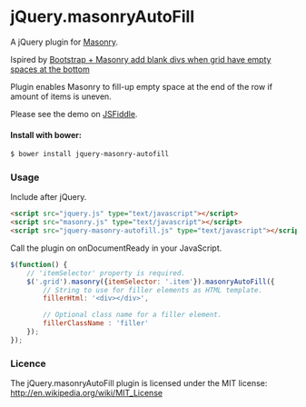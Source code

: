 # jQuery.masonryAutoFill

A jQuery plugin for [Masonry](http://masonry.desandro.com/).

Ispired by [Bootstrap + Masonry add blank divs when grid have empty spaces at the bottom](http://stackoverflow.com/questions/33141840/bootstrap-masonry-add-blank-divs-when-grid-have-empty-spaces-at-the-bottom)

Plugin enables Masonry to fill-up empty space at the end of the row if amount of items is uneven.

Please see the demo on [JSFiddle](http://jsfiddle.net/7gzrg8wf/).

#### Install with bower:

```sh
$ bower install jquery-masonry-autofill
```

### Usage
Include after jQuery.

```html
<script src="jquery.js" type="text/javascript"></script>
<script src="masonry.js" type="text/javascript"></script>
<script src="jquery-masonry-autofill.js" type="text/javascript"></script>
```

Call the plugin on onDocumentReady in your JavaScript.

```javascript
$(function() {
    // 'itemSelector' property is required.
    $('.grid').masonry({itemSelector: '.item'}).masonryAutoFill({
        // String to use for filler elements as HTML template.
        fillerHtml: '<div></div>',

        // Optional class name for a filler element.
        fillerClassName : 'filler'
    });
});
```

### Licence
The jQuery.masonryAutoFill plugin is licensed under the MIT license:
http://en.wikipedia.org/wiki/MIT_License
